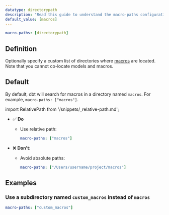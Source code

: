 ```yaml
---
datatype: directorypath
description: "Read this guide to understand the macro-paths configuration in dbt."
default_value: [macros]
---
```


<File name='dbt_project.yml'>

```yml
macro-paths: [directorypath]
```

</File>

## Definition
Optionally specify a custom list of directories where [macros](/docs/build/jinja-macros#macros) are located. Note that you cannot co-locate models and macros.

## Default
By default, dbt will search for macros in a directory named `macros`. For example, `macro-paths: ["macros"]`. 

import RelativePath from '/snippets/_relative-path.md';

<RelativePath 
path="macro-paths"
absolute="/Users/username/project/macros"
/>

- ✅ **Do**
  - Use relative path:
    ```yml
    macro-paths: ["macros"]
    ```

- ❌ **Don't:**
  - Avoid absolute paths:
    ```yml
    macro-paths: ["/Users/username/project/macros"]
    ```

## Examples
### Use a subdirectory named `custom_macros` instead of `macros`

<File name='dbt_project.yml'>

```yml
macro-paths: ["custom_macros"]
```

</File>
